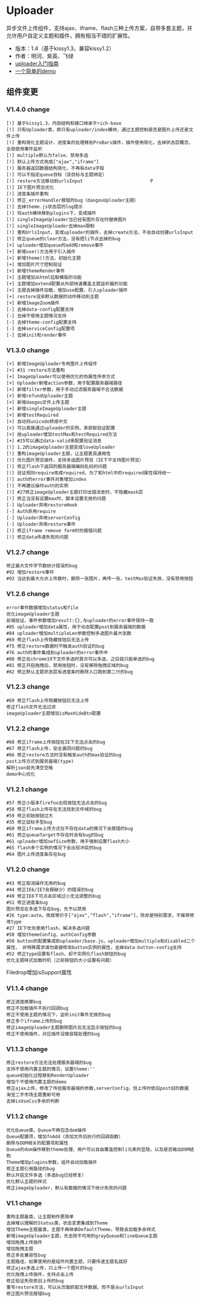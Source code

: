 # Uploader

 异步文件上传组件，支持ajax、iframe、flash三种上传方案，自带多套主题，并允许用户自定义主题和插件，拥有相当不错的扩展性。

- 版本：1.4（基于kissy1.3，兼容kissy1.2）
- 作者：明河、紫英、飞绿
- <a href="http://gallery.kissyui.com/uploader/1.4/guide/index.html" target="_blank">uploader入门指南</a>
- <a href="http://butterfly.36ria.com/uploader/1.4/demo/js-config-use.html" target="_blank">一个简单的demo</a>


## 组件变更

### V1.4.0 change

    [!] 基于kissy1.3，内部结构和接口继承于rich-base
    [!] 只有Uploader类，即只有uploader/index模块，通过主题控制是否是图片上传还是文件上传
    [!] 重构简化主题设计，进度条的处理移到ProBars插件，插件使用简化，去掉状态层概念，全部使用事件监听
    [!] multiple默认为false，禁用多选
    [!] 默认上传方式改成["ajax","iframe"]
    [!] 服务器返回数据结构简化，不再有data字段
    [!] 可以不指定queue目标（该目标与主题绑定）
    [!] restore方法移动到urlsInput                         P
    [!] IE下图片预览优化
    [!] 进度条插件重构
    [!] 修正_errorHandler报错的bug（daogouUploader主题）
    [!] 去掉theme.js状态层的log提示
    [!] 将auth模块移到plugins下，变成插件
    [!] singleImageUploader当已经有图片存在时替换图片
    [!] singleImageUploader去掉max限制
    [!] 重构UrlsInput，变成uploader的插件，去掉create方法，不会自动创建urlsInput
    [!] 修正queue的clear方法，没有把li节点去掉的bug
    [+] uploader增加queue的add和remove事件
    [+] 新增use()方法用于引入插件
    [+] 新增theme()方法，初始化主题
    [+] 增加图片尺寸控制验证
    [+] 新增themeRender事件
    [+] 主题增加从html拉取模版的功能
    [+] 主题增加extend配置从外部快速覆盖主题监听器的功能
    [+] 主题去掉插件加载，增加use配置，引入uploader插件
    [+] restore渲染默认数据的动作移动到主题
    [+] 新增ImageZoom插件
    [-] 去掉data-config配置支持
    [-] 去掉不使用主题情况支持
    [-] 去掉theme-config配置支持
    [-] 去掉serviceConfig配置项
    [-] 去掉init和render事件


### V1.3.0 change

    [+] 新增ImageUploader专用图片上传组件
    [+] #31 restore方法重构
    [+] ImageUploader可以使用优化的伪属性传参方式
    [+] Uploader新增action参数，用于配置服务器端路径
    [+] 新增filter参数，用于手动过滤服务器端不合法数据
    [+] 新增refundUploader主题
    [+] 新增daogou文件上传主题
    [+] 新增singleImageUploader主题
    [+] 新增testRequired
    [+] 自动将unicode转成中文
    [+] 可以直接通过uploader的实例，来获取验证配置
    [+] 给uploader增加testMax和testRequired方法
    [+] #25可以通过data-valid来配置验证消息
    [!] 1.2的imageUploader主题变成loveUploader
    [!] 重构imageUploader主题，让主题更具通用性
    [!] 优化图片预览插件，支持多选图片预览（IE下不支持图片预览）
    [!] 修正flash下返回的服务器端编码乱码的问题
    [!] 验证规则require改成required，为了和html中的required属性保持统一
    [!] auth的error事件对象增加index
    [!] 不再建议操作auth的实例
    [!] #27修正imageUploader主题打印出错消息时，不隐藏mask层
    [!] 修正当没有设置max时，脚本设置无效的问题
    [-] Uploader弃用restoreHook
    [-] Auth弃用require
    [-] Uploader弃用serverConfig
    [-] Uploader弃用restore事件
    [!] 修正iframe remove form时的报错问题
    [!] 修正data传递失败的问题

### V1.2.7 change

    修正最大文件字节数统计错误的bug
    #92 增加restore事件
    #93 当达到最大允许上传数时，删除一张图片，再传一张，testMax验证失效，没有禁用按钮

### V1.2.6 change


    error事件数据增加status和file
    优化imageUploader主题
    前端验证，事件参数增加result:{},与uploader的error事件保持一致
    #85 uploader增加data属性，用于动态配置post到服务器端的数据
    #84 uploader增加multipleLen参数控制多选图片最大张数
    #69 修正flash上传隐藏按钮后无法上传
    #75 修正restore数据时不触发auth验证的bug
    #76 auth的事件集成到uploader的error事件中
    #80 修正在chrome19下文件多选时首次可以多选，之后就只能单选的bug
    #81 修正开启拖拽后，禁用按钮时，没有移除拖拽区域的bug
    #82 修正默认主题状态层有进度条时删除入口跑到第二行的bug


### V1.2.3 change

    #69 修正flash上传隐藏按钮后无法上传
    修正flash文件无法过滤
    imageUploader主题增加isMaxHideBtn配置

### V1.2.2 change

    #68 修正iframe上传按钮在IE下无法点击的bug
    #67 修正flash上传，安全漏洞问题的bug
    #66 修正restore方法时没有触发auth的max验证的bug
    post上传方式到服务器端(type)
    解析json前先清空空格
    demo中心优化

### V1.2.1 change

    #57 修正小版本firefox出现按钮无法点击的bug
    #58 修正flash上传存在无法找到文件域的bug
    #59 修正初始按钮过大
    #35 修正鼠标手型bug
    #60 修正iframe上传方式在不存在data的情况下会报错的bug
    #61 修正queueTarget不存在时会有bug的bug
    #61 uploader增加swfSize参数，用于强制设置flash大小
    #65 flash多个实例的情况下会出现冲突的bug
    #64 图片上传进度条存在bug

### V1.2.0 change

    #43 修正取消操作无用的bug
    #44 修正IE6/IE7会报缺少）的错误的bug
    #49 修正IE6下可点击区域过小无法调整的bug
    #51 修正进度条bug
    图片预览在多选下存在bug，先予以禁用
    #26 type:auto，改成等价于["ajax","flash","iframe"]，除非是特别需求，不推荐修改type
    #27 IE下优先使用flash，解决多选问题
    #50 增加themeConfig、authConfig参数
    #50 button的配置集成到uploader/base.js，uploader增加multiple和disabled二个属性， 非特殊需求请勿直接修改button实例的属性，去掉data-button-config支持
    #52 修正type设置有flash，却不实例化flash按钮的bug
    优化主题样式加载时机（之前按钮的大小设置有问题）
Filedrop增加isSupport属性

### V1.1.4 change

    修正进度换算bug
    修正不加载插件不执行回调bug
    修正不使用主题的情况下，监听init事件无效的bug
    修正多个iframe上传的bug
    修正imageUploader主题删除图片后无法显示按钮的bug
    修正不使用插件，对应插件没做容错处理的bug

### V1.1.3 change

    修正restore方法无法处理服务器端的bug
    支持不使用内置主题的情况，设置theme:''
    queue初始化过程移到RenderUploader
    增加个不使用内置主题的demo
    修正ajax上传，修改了传给服务器端的参数,serverConfig，但上传时依旧post旧的数据
    淘宝二手市场主题重新可用
    去掉isUseCss多余的判断

### V1.1.2 change

    优化Queue类，Queue不再包含dom操作
    Queue配置项，增加fnAdd（添加文件后执行的回调函数）
    删除与DOM相关的配置项和属性
    Queue的dom操作移到theme处理，用户可以自由覆盖控制li元素的显隐，以及是否输出DOM结构
    Theme增加plugins参数，组件自动加载插件
    修正主题引用路径的bug
    默认开启文件多选（多选bug已经修复）
    优化默认主题的样式
    修正imageUploader，默认有数据的情况下统计失败的问题

### V1.1 change

    重构主题基类，让主题制作更简单
    去掉难以理解的Status类，状态变更集成到Theme
    增加Theme主题基类，主题不再继承DefaultTheme，导致会加载多余样式
    新增imageUploader主题，先去除不可用的grayQueue和lineQueue主题
    增加拖拽上传插件
    增加拖拽主题
    修正多处兼容性bug
    主题路径，如果使用的是组件内置主题，只要传递主题名就好
    修正ajax多选上传，只上传一个图片的bug
    优化拖拽上传插件，支持点击上传
    修正验证失败依旧上传的bug
    重写restore方法，可以从页面抓取文件数据，而不是从urlsInput
    修正图片预览报错bug

